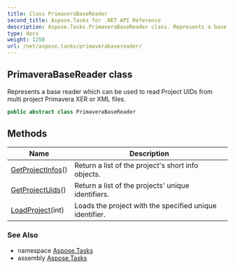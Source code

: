 ```yaml
---
title: Class PrimaveraBaseReader
second_title: Aspose.Tasks for .NET API Reference
description: Aspose.Tasks.PrimaveraBaseReader class. Represents a base reader which can be used to read Project UIDs from multi project Primavera XER or XML files
type: docs
weight: 1250
url: /net/aspose.tasks/primaverabasereader/
---
```

## PrimaveraBaseReader class

Represents a base reader which can be used to read Project UIDs from multi project Primavera XER or XML files.

```csharp
public abstract class PrimaveraBaseReader
```

## Methods

| Name | Description |
| --- | --- |
| [GetProjectInfos](../../aspose.tasks/primaverabasereader/getprojectinfos/)() | Return a list of the project's short info objects. |
| [GetProjectUids](../../aspose.tasks/primaverabasereader/getprojectuids/)() | Return a list of the projects' unique identifiers. |
| [LoadProject](../../aspose.tasks/primaverabasereader/loadproject/)(int) | Loads the project with the specified unique identifier. |

### See Also

* namespace [Aspose.Tasks](../../aspose.tasks/)
* assembly [Aspose.Tasks](../../)


